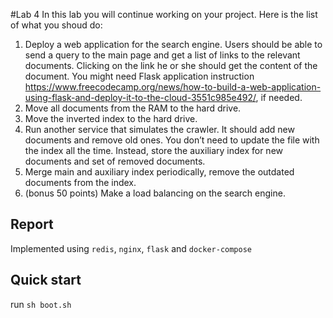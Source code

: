 #Lab 4
In this lab you will continue working on your project. Here is the list of what you shoud do:

1) Deploy a web application for the search engine. Users should be able to send a query to the main page and get a list of links to the relevant documents. Clicking on the link he or she should get the content of the document. You might need Flask application instruction https://www.freecodecamp.org/news/how-to-build-a-web-application-using-flask-and-deploy-it-to-the-cloud-3551c985e492/, if needed.
2) Move all documents from the RAM to the hard drive.
3) Move the inverted index to the hard drive.
4) Run another service that simulates the crawler. It should add new documents and remove old ones. You don’t need to update the file with the index all the time. Instead, store the auxiliary index for new documents and set of removed documents.
5) Merge main and auxiliary index periodically, remove the outdated documents from the index.
6) (bonus 50 points) Make a load balancing on the search engine.

## Report

Implemented using ```redis```, ```nginx```, ```flask``` and ```docker-compose``` 

## Quick start

run ```sh boot.sh```